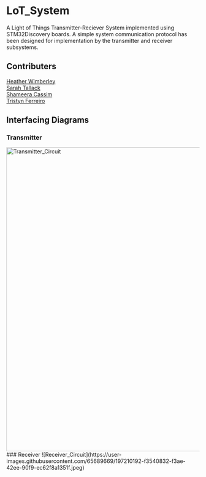 # LoT_System
A Light of Things Transmitter-Reciever System implemented using STM32Discovery boards. A simple system communication protocol has been designed for implementation by the transmitter and receiver subsystems.

## Contributers
[Heather Wimberley](https://github.com/Heather-Wimberley) <br />
[Sarah Tallack](https://github.com/sjct00) <br />
[Shameera Cassim](https://github.com/ShameeraC) <br />
[Tristyn Ferreiro](https://github.com/tristynferreiro)

## Interfacing Diagrams
### Transmitter
<img width="793" alt="Transmitter_Circuit" src="https://user-images.githubusercontent.com/65689669/197210093-69647319-6c45-4dce-a07-81c30288155c.png">
### Receiver
![Receiver_Circuit](https://user-images.githubusercontent.com/65689669/197210192-f3540832-f3ae-42ee-90f9-ec62f8a1351f.jpeg)
